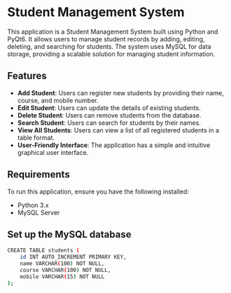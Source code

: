 # Student Management System

This application is a Student Management System built using Python and PyQt6. It allows users to manage student records by adding, editing, deleting, and searching for students. The system uses MySQL for data storage, providing a scalable solution for managing student information.

## Features

- **Add Student**: Users can register new students by providing their name, course, and mobile number.
- **Edit Student**: Users can update the details of existing students.
- **Delete Student**: Users can remove students from the database.
- **Search Student**: Users can search for students by their names.
- **View All Students**: Users can view a list of all registered students in a table format.
- **User-Friendly Interface**: The application has a simple and intuitive graphical user interface.

## Requirements

To run this application, ensure you have the following installed:

- Python 3.x
- MySQL Server

## Set up the MySQL database
```bash
CREATE TABLE students (
    id INT AUTO_INCREMENT PRIMARY KEY,
    name VARCHAR(100) NOT NULL,
    course VARCHAR(100) NOT NULL,
    mobile VARCHAR(15) NOT NULL
);
